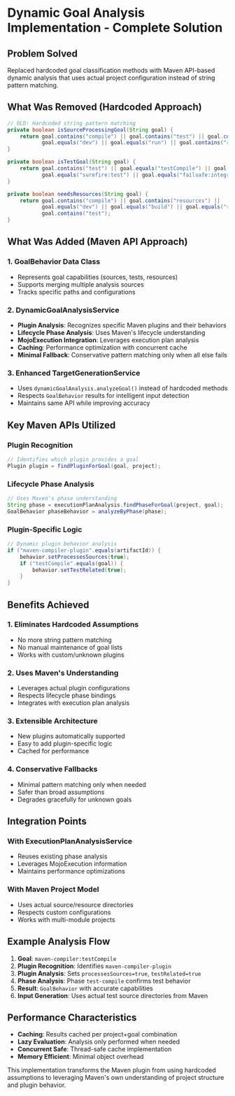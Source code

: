 # Dynamic Goal Analysis Implementation - Complete Solution

## Problem Solved
Replaced hardcoded goal classification methods with Maven API-based dynamic analysis that uses actual project configuration instead of string pattern matching.

## What Was Removed (Hardcoded Approach)
```java
// OLD: Hardcoded string pattern matching
private boolean isSourceProcessingGoal(String goal) {
    return goal.contains("compile") || goal.contains("test") || goal.contains("build") ||
           goal.equals("dev") || goal.equals("run") || goal.contains("resources");
}

private boolean isTestGoal(String goal) {
    return goal.contains("test") || goal.equals("testCompile") || goal.equals("testResources") ||
           goal.equals("surefire:test") || goal.equals("failsafe:integration-test");
}

private boolean needsResources(String goal) {
    return goal.contains("compile") || goal.contains("resources") || 
           goal.equals("dev") || goal.equals("build") || goal.equals("run") ||
           goal.contains("test");
}
```

## What Was Added (Maven API Approach)

### 1. GoalBehavior Data Class
- Represents goal capabilities (sources, tests, resources)
- Supports merging multiple analysis sources
- Tracks specific paths and configurations

### 2. DynamicGoalAnalysisService 
- **Plugin Analysis**: Recognizes specific Maven plugins and their behaviors
- **Lifecycle Phase Analysis**: Uses Maven's lifecycle understanding 
- **MojoExecution Integration**: Leverages execution plan analysis
- **Caching**: Performance optimization with concurrent cache
- **Minimal Fallback**: Conservative pattern matching only when all else fails

### 3. Enhanced TargetGenerationService
- Uses `dynamicGoalAnalysis.analyzeGoal()` instead of hardcoded methods
- Respects `GoalBehavior` results for intelligent input detection
- Maintains same API while improving accuracy

## Key Maven APIs Utilized

### Plugin Recognition
```java
// Identifies which plugin provides a goal
Plugin plugin = findPluginForGoal(goal, project);
```

### Lifecycle Phase Analysis
```java
// Uses Maven's phase understanding
String phase = executionPlanAnalysis.findPhaseForGoal(project, goal);
GoalBehavior phaseBehavior = analyzeByPhase(phase);
```

### Plugin-Specific Logic
```java
// Dynamic plugin behavior analysis
if ("maven-compiler-plugin".equals(artifactId)) {
    behavior.setProcessesSources(true);
    if ("testCompile".equals(goal)) {
        behavior.setTestRelated(true);
    }
}
```

## Benefits Achieved

### 1. Eliminates Hardcoded Assumptions
- No more string pattern matching
- No manual maintenance of goal lists
- Works with custom/unknown plugins

### 2. Uses Maven's Understanding
- Leverages actual plugin configurations
- Respects lifecycle phase bindings
- Integrates with execution plan analysis

### 3. Extensible Architecture
- New plugins automatically supported
- Easy to add plugin-specific logic
- Cached for performance

### 4. Conservative Fallbacks
- Minimal pattern matching only when needed
- Safer than broad assumptions
- Degrades gracefully for unknown goals

## Integration Points

### With ExecutionPlanAnalysisService
- Reuses existing phase analysis
- Leverages MojoExecution information
- Maintains performance optimizations

### With Maven Project Model
- Uses actual source/resource directories
- Respects custom configurations
- Works with multi-module projects

## Example Analysis Flow

1. **Goal**: `maven-compiler:testCompile`
2. **Plugin Recognition**: Identifies `maven-compiler-plugin`
3. **Plugin Analysis**: Sets `processesSources=true`, `testRelated=true`
4. **Phase Analysis**: Phase `test-compile` confirms test behavior
5. **Result**: `GoalBehavior` with accurate capabilities
6. **Input Generation**: Uses actual test source directories from Maven

## Performance Characteristics

- **Caching**: Results cached per project+goal combination
- **Lazy Evaluation**: Analysis only performed when needed
- **Concurrent Safe**: Thread-safe cache implementation
- **Memory Efficient**: Minimal object overhead

This implementation transforms the Maven plugin from using hardcoded assumptions to leveraging Maven's own understanding of project structure and plugin behavior.